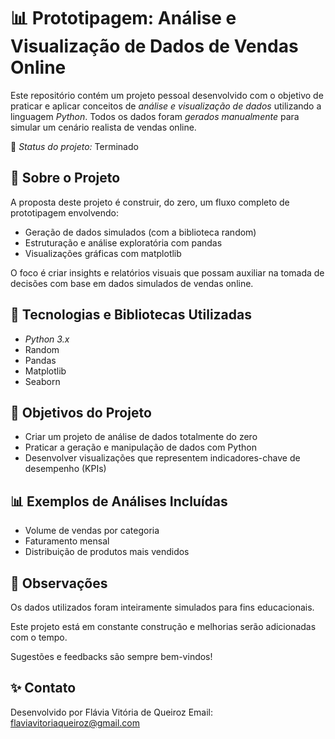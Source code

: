 # 📊 Prototipagem: Análise e Visualização de Dados de Vendas Online

Este repositório contém um projeto pessoal desenvolvido com o objetivo de praticar e aplicar conceitos de *análise e visualização de dados* utilizando a linguagem *Python*.
Todos os dados foram *gerados manualmente* para simular um cenário realista de vendas online.

🔧 *Status do projeto:* Terminado


## 🚀 Sobre o Projeto

A proposta deste projeto é construir, do zero, um fluxo completo de prototipagem envolvendo:

- Geração de dados simulados (com a biblioteca random)
- Estruturação e análise exploratória com pandas
- Visualizações gráficas com matplotlib

O foco é criar insights e relatórios visuais que possam auxiliar na tomada de decisões com base em dados simulados de vendas online.

## 🧰 Tecnologias e Bibliotecas Utilizadas

- *Python 3.x*
- Random
- Pandas
- Matplotlib
- Seaborn

## 🎯 Objetivos do Projeto

- Criar um projeto de análise de dados totalmente do zero
- Praticar a geração e manipulação de dados com Python
- Desenvolver visualizações que representem indicadores-chave de desempenho (KPIs)


## 📊 Exemplos de Análises Incluídas

- Volume de vendas por categoria
- Faturamento mensal
- Distribuição de produtos mais vendidos


## 📌 Observações

Os dados utilizados foram inteiramente simulados para fins educacionais.

Este projeto está em constante construção e melhorias serão adicionadas com o tempo.

Sugestões e feedbacks são sempre bem-vindos!


## ✨ Contato

Desenvolvido por Flávia Vitória de Queiroz
Email: flaviavitoriaqueiroz@gmail.com
